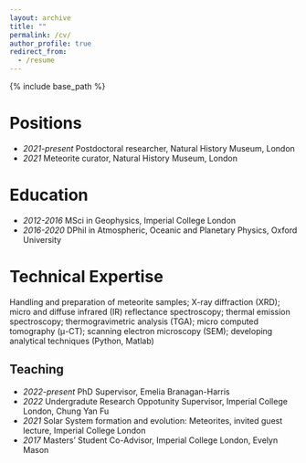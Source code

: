 ```yaml
---
layout: archive
title: ""
permalink: /cv/
author_profile: true
redirect_from:
  - /resume
---
```


{% include base_path %}

Positions
======
* *2021-present* Postdoctoral researcher, Natural History Museum, London
* *2021* Meteorite curator, Natural History Museum, London 

Education
======
* *2012-2016* MSci in Geophysics, Imperial College London 
* *2016-2020* DPhil in Atmospheric, Oceanic and Planetary Physics, Oxford University

Technical Expertise
======
Handling and preparation of meteorite samples; X-ray diffraction (XRD); micro and diffuse infrared (IR) reflectance spectroscopy; thermal emission spectroscopy; thermogravimetric analysis (TGA); micro computed tomography (μ-CT); scanning electron microscopy (SEM); developing analytical techniques (Python, Matlab)

Teaching
------
* *2022-present* PhD Supervisor, Emelia Branagan-Harris
* *2022* Undergradute Research Oppotunity Supervisor, Imperial College London, Chung Yan Fu
* *2021* Solar System formation and evolution: Meteorites, invited guest lecture, Imperial College London
* *2017* Masters’ Student Co-Advisor, Imperial College London, Evelyn Mason

<!-- Publications -->
<!-- ====== -->
<!--   <ul>{% for post in site.publications %} -->
<!--     {% include archive-single-cv.html %} -->
<!--   {% endfor %}</ul> -->
  
<!-- Talks -->
<!-- ====== -->
<!-- <ul>{% for post in site.talks %} -->
<!--     {% include archive-single-talk-cv.html %} -->
<!--   {% endfor %}</ul> -->
  
<!-- Teaching -->
<!-- ====== -->
<!--   <ul>{% for post in site.teaching %} -->
<!--     {% include archive-single-cv.html %} -->
<!--   {% endfor %}</ul> -->
  
<!-- Service and leadership -->
<!-- ====== -->
<!-- * Currently signed in to 43 different slack teams -->
